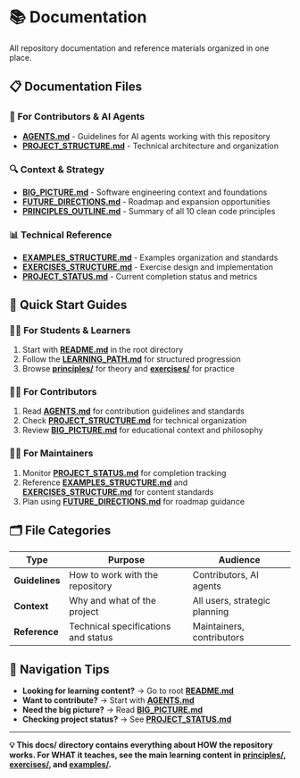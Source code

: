 # 📚 Documentation

All repository documentation and reference materials organized in one place.

## 📋 **Documentation Files**

### **🤖 For Contributors & AI Agents**
- **[AGENTS.md](./AGENTS.md)** - Guidelines for AI agents working with this repository
- **[PROJECT_STRUCTURE.md](./PROJECT_STRUCTURE.md)** - Technical architecture and organization

### **🔍 Context & Strategy**
- **[BIG_PICTURE.md](./BIG_PICTURE.md)** - Software engineering context and foundations
- **[FUTURE_DIRECTIONS.md](./FUTURE_DIRECTIONS.md)** - Roadmap and expansion opportunities
- **[PRINCIPLES_OUTLINE.md](./PRINCIPLES_OUTLINE.md)** - Summary of all 10 clean code principles

### **📊 Technical Reference**
- **[EXAMPLES_STRUCTURE.md](./EXAMPLES_STRUCTURE.md)** - Examples organization and standards
- **[EXERCISES_STRUCTURE.md](./EXERCISES_STRUCTURE.md)** - Exercise design and implementation
- **[PROJECT_STATUS.md](./PROJECT_STATUS.md)** - Current completion status and metrics

## 🎯 **Quick Start Guides**

### **👩‍🎓 For Students & Learners**
1. Start with **[README.md](../README.md)** in the root directory
2. Follow the **[LEARNING_PATH.md](../LEARNING_PATH.md)** for structured progression
3. Browse **[principles/](../principles/)** for theory and **[exercises/](../exercises/)** for practice

### **👩‍💻 For Contributors**
1. Read **[AGENTS.md](./AGENTS.md)** for contribution guidelines and standards
2. Check **[PROJECT_STRUCTURE.md](./PROJECT_STRUCTURE.md)** for technical organization
3. Review **[BIG_PICTURE.md](./BIG_PICTURE.md)** for educational context and philosophy

### **👩‍🔧 For Maintainers**
1. Monitor **[PROJECT_STATUS.md](./PROJECT_STATUS.md)** for completion tracking
2. Reference **[EXAMPLES_STRUCTURE.md](./EXAMPLES_STRUCTURE.md)** and **[EXERCISES_STRUCTURE.md](./EXERCISES_STRUCTURE.md)** for content standards
3. Plan using **[FUTURE_DIRECTIONS.md](./FUTURE_DIRECTIONS.md)** for roadmap guidance

## 🗂️ **File Categories**

| Type | Purpose | Audience |
|------|---------|-----------|
| **Guidelines** | How to work with the repository | Contributors, AI agents |
| **Context** | Why and what of the project | All users, strategic planning |
| **Reference** | Technical specifications and status | Maintainers, contributors |

## 🧭 **Navigation Tips**

- **Looking for learning content?** → Go to root **[README.md](../README.md)**
- **Want to contribute?** → Start with **[AGENTS.md](./AGENTS.md)**
- **Need the big picture?** → Read **[BIG_PICTURE.md](./BIG_PICTURE.md)**
- **Checking project status?** → See **[PROJECT_STATUS.md](./PROJECT_STATUS.md)**

---

**💡 This docs/ directory contains everything about HOW the repository works. For WHAT it teaches, see the main learning content in [principles/](../principles/), [exercises/](../exercises/), and [examples/](../examples/).**